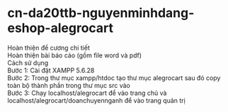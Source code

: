 # cn-da20ttb-nguyenminhdang-eshop-alegrocart
Hoàn thiện đề cương chi tiết <br>
Hoàn thiện bài báo cáo (gồm file word và pdf)<br>
Cách sử dụng<br>
Bước 1: Cài đặt XAMPP 5.6.28<br>
Bước 2: Trong thư mục xampp/htdoc tạo thư mục alegrocart sau đó copy toàn bộ thành phần trong thư mục src vào<br>
Bước 3: Chạy localhost/alegrocart để vào trang chủ và localhost/alegrocart/doanchuyennganh để vào trang quản trị
